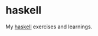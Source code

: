 # haskell

My [haskell](https://github.com/chinapedia/wikipedia.zh/blob/master/Page/Haskell.md) exercises and learnings.
